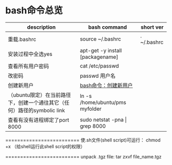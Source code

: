 # bash命令总览

| description | bash command | short ver |
| ------------ | ----------- | --------- |
| 重载.bashrc | source ~/.bashrc | . ~/.bashrc |
| 安装过程中全选yes | apt-get -y install [packagename] | |
| 查看所有用户密码 | cat /etc/passwd | |
| 改密码 | passwd 用户名 | |
| 创建新用户 | [bash命令：创建新用户](https://github.com/BoyanHou/Boyan-Hou-Software-Engineering-Notebook/blob/master/shell/bash/bash%E5%91%BD%E4%BB%A4/bash%E5%91%BD%E4%BB%A4%EF%BC%9A%E5%88%9B%E5%BB%BA%E6%96%B0%E7%94%A8%E6%88%B7.md) | |
|（ubuntu限定）在当前路径下，创建一个通往其它（任何）路径的symbolic link | ln -s /home/ubuntu/pms myfolder | |
| 查看有没有进程绑定了port 8000 | sudo netstat -pna \| grep 8000 | |

=========================
使.sh文件(shell script)可运行：
 chmod +x <fileName>
 （给shell运行此shell script的权限）
 
=========================
unpack .tgz file:
tar zxvf file_name.tgz
